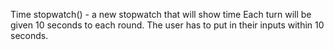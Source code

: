 Time
stopwatch()  - a new stopwatch that will show time
Each turn will be given 10 seconds to each round. The user has to put in their inputs within 10 seconds.
